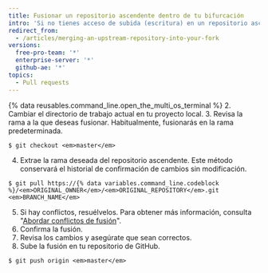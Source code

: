 ```yaml
---
title: Fusionar un repositorio ascendente dentro de tu bifurcación
intro: 'Si no tienes acceso de subida (escritura) en un repositorio ascendente, entonces puedes extraer confirmaciones de cambios de ese repositorio dentro tu propia bifurcación.'
redirect_from:
  - /articles/merging-an-upstream-repository-into-your-fork
versions:
  free-pro-team: '*'
  enterprise-server: '*'
  github-ae: '*'
topics:
  - Pull requests
---
```


{% data reusables.command_line.open_the_multi_os_terminal %}
2. Cambiar el directorio de trabajo actual en tu proyecto local.
3. Revisa la rama a la que deseas fusionar. Habitualmente, fusionarás en la rama predeterminada.
  ```shell
  $ git checkout <em>master</em>
  ```
4. Extrae la rama deseada del repositorio ascendente. Este método conservará el historial de confirmación de cambios sin modificación.
  ```shell
  $ git pull https://{% data variables.command_line.codeblock %}/<em>ORIGINAL_OWNER</em>/<em>ORIGINAL_REPOSITORY</em>.git <em>BRANCH_NAME</em>
  ```
5. Si hay conflictos, resuélvelos. Para obtener más información, consulta "[Abordar conflictos de fusión](/articles/addressing-merge-conflicts)".
6. Confirma la fusión.
7. Revisa los cambios y asegúrate que sean correctos.
8. Sube la fusión en tu repositorio de GitHub.
  ```shell
  $ git push origin <em>master</em>
  ```
